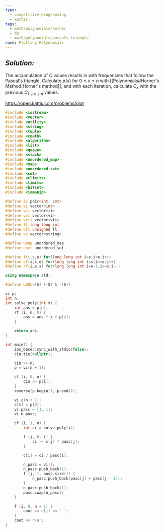 ```yaml
---
type:
  - competitive-programming
  - kattis
tags:
  - math/polynomials/horner
  - dp
  - math/polynomials/pascals-triangle
name: Plotting Polynomials
---
```

## _Solution:_
The accumulation of $C$ values results in with frequencies that follow the Pascal's triangle. Calculate $p(x)$ for $0 \le x\le n$ with [[Polynomials#Horner's Method|Horner's method]], and with each iteration, calculate $C_x$ with the previous $C_{1\le x \le n}$ values.

https://open.kattis.com/problems/plot
```cpp
#include <iostream>
#include <vector>
#include <utility>
#include <string>
#include <tuple>
#include <cmath>
#include <algorithm>
#include <list>
#include <queue>
#include <stack>
#include <unordered_map>
#include <map>
#include <unordered_set>
#include <set>
#include <climits>
#include <limits>
#include <bitset>
#include <iomanip>

#define ii pair<int, int>
#define vi vector<int>
#define vii vector<ii>
#define vvi vector<vi>
#define vvii vector<vii>
#define ll long long int
#define ull unsigned ll
#define vs vector<string>

#define umap unordered_map
#define uset unordered_set

#define f(i,s,e) for(long long int i=s;i<e;i++)
#define cf(i,s,e) for(long long int i=s;i<=e;i++)
#define rf(i,e,s) for(long long int i=e-1;i>=s;i--)

using namespace std;

#define LSOne(S) ((S) & -(S))

vi p;
int n;
int solve_poly(int x) {
    int ans = p[n];
    rf (i, n, 0) {
        ans = ans * x + p[i];
    }

    return ans;
}

int main() {
    ios_base::sync_with_stdio(false);
    cin.tie(nullptr);

    cin >> n;
    p = vi(n + 1);

    cf (i, 0, n) {
        cin >> p[i];
    }
    reverse(p.begin(), p.end());

    vi c(n + 1);
    c[0] = p[0];
    vi pasc = {1, 1};
    vi n_pasc;

    cf (i, 1, n) {
        int ci = solve_poly(i);

        f (j, 0, i) {
            ci -= c[j] * pasc[j];
        }

        c[i] = ci / pasc[i];

        n_pasc = vi();
        n_pasc.push_back(1);
        f (j, 1, pasc.size()) {
            n_pasc.push_back(pasc[j] + pasc[j - 1]);
        }
        n_pasc.push_back(1);
        pasc.swap(n_pasc);
    }

    f (i, 0, n + 1) {
        cout << c[i] << ' ';
    }
    cout << '\n';
}
```